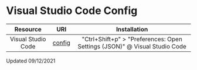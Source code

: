 # Visual Studio Code Config

|Resource|URI|Installation|
|:-:|:-:|:-:|
|Visual Studio Code|[config](https://github.com/mezdelex/VSCodeConfig/blob/main/settings.json)|"Ctrl+Shift+p" > "Preferences: Open Settings (JSON)" @ Visual Studio Code|

Updated 09/12/2021
